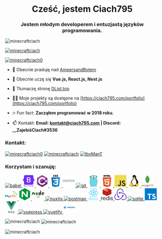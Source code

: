 <h1 align="center">Cześć, jestem Ciach795</h1>
<h3 align="center">Jestem młodym developerem i entuzjastą języków programowania.</h3>

<p align="left"> <img src="https://komarev.com/ghpvc/?username=minecraftciach&label=Profile%20views&color=0e75b6&style=flat" alt="minecraftciach" /> </p>

<p align="left"> <a href="https://github.com/ryo-ma/github-profile-trophy"><img src="https://github-profile-trophy.vercel.app/?username=minecraftciach" alt="minecraftciach" /></a> </p>

<p align="left"> <a href="https://twitter.com/minecraftciach0" target="blank"><img src="https://img.shields.io/twitter/follow/minecraftciach0?logo=twitter&style=for-the-badge" alt="minecraftciach0" /></a> </p>

- 🔭 Obecnie praduję nad [AmpersandBotem](https://ampersandbot.pl)

- 🌱 Obecnie uczę się **Vue.js, React.js, Nest.js**

- 👯 Tłumaczę stronę [DList.top](https://dlist.top)

- 👨‍💻 Moje projekty są dostępne na [https://ciach795.com/portfolio](https://ciach795.com/portfolio)

- 🔥 Fun fact: **Zacząłem programować w 2018 roku.**

- 📫 Kontakt: **Email: kontakt@ciach795.com | Discord: __ZajebiśCiach#3536**

<h3 align="left">Kontakt:</h3>
<p align="left">
<a href="https://twitter.com/minecraftciach0" target="blank"><img align="center" src="https://cdn.jsdelivr.net/npm/simple-icons@3.0.1/icons/twitter.svg" alt="minecraftciach0" height="30" width="40" /></a>
<a href="https://www.youtube.com/c/minecraftciach" target="blank"><img align="center" src="https://cdn.jsdelivr.net/npm/simple-icons@3.0.1/icons/youtube.svg" alt="minecraftciach" height="30" width="40" /></a>
<a href="https://discord.gg/tbxManT" target="blank"><img align="center" src="https://cdn.jsdelivr.net/npm/simple-icons@3.0.1/icons/discord.svg" alt="tbxManT" height="30" width="40" /></a>
</p>

<h3 align="left">Korzystam i szanuję:</h3>
<p align="left"> <a href="https://babeljs.io/" target="_blank"> <img src="https://www.vectorlogo.zone/logos/babeljs/babeljs-icon.svg" alt="babel" width="40" height="40"/> </a> <a href="https://getbootstrap.com" target="_blank"> <img src="https://raw.githubusercontent.com/devicons/devicon/master/icons/bootstrap/bootstrap-plain-wordmark.svg" alt="bootstrap" width="40" height="40"/> </a> <a href="https://docs.microsoft.com/en-us/dotnet/csharp/" target="_blank"> <img src="https://raw.githubusercontent.com/devicons/devicon/master/icons/csharp/csharp-original.svg" alt="csharp" width="40" height="40"/> </a> <a href="https://developer.mozilla.org/en/docs/Learn/Getting_started_with_the_web/CSS_basics" target="_blank"> <img src="https://raw.githubusercontent.com/devicons/devicon/master/icons/css3/css3-original-wordmark.svg" alt="css3" width="40" height="40"/> </a> <a href="https://expressjs.com" target="_blank"> <img src="https://raw.githubusercontent.com/devicons/devicon/master/icons/express/express-original-wordmark.svg" alt="express" width="40" height="40"/> </a> <a href="https://git-scm.com/" target="_blank"> <img src="https://www.vectorlogo.zone/logos/git-scm/git-scm-icon.svg" alt="git" width="40" height="40"/> </a> <a href="https://golang.org" target="_blank"> <img src="https://raw.githubusercontent.com/devicons/devicon/master/icons/go/go-original.svg" alt="go" width="40" height="40"/> </a> <a href="https://www.w3.org/html/" target="_blank"> <img src="https://raw.githubusercontent.com/devicons/devicon/master/icons/html5/html5-original-wordmark.svg" alt="html5" width="40" height="40"/> </a> <a href="https://developer.mozilla.org/en-US/docs/Web/JavaScript" target="_blank"> <img src="https://raw.githubusercontent.com/devicons/devicon/master/icons/javascript/javascript-original.svg" alt="javascript" width="40" height="40"/> </a> <a href="https://www.linux.org/" target="_blank"> <img src="https://raw.githubusercontent.com/devicons/devicon/master/icons/linux/linux-original.svg" alt="linux" width="40" height="40"/> </a> <a href="https://www.mongodb.com/" target="_blank"> <img src="https://raw.githubusercontent.com/devicons/devicon/master/icons/mongodb/mongodb-original-wordmark.svg" alt="mongodb" width="40" height="40"/> </a> <a href="https://www.mysql.com/" target="_blank"> <img src="https://raw.githubusercontent.com/devicons/devicon/master/icons/mysql/mysql-original-wordmark.svg" alt="mysql" width="40" height="40"/> </a> <a href="https://www.nginx.com" target="_blank"> <img src="https://raw.githubusercontent.com/devicons/devicon/master/icons/nginx/nginx-original.svg" alt="nginx" width="40" height="40"/> </a> <a href="https://nodejs.org" target="_blank"> <img src="https://raw.githubusercontent.com/devicons/devicon/master/icons/nodejs/nodejs-original-wordmark.svg" alt="nodejs" width="40" height="40"/> </a> <a href="https://nuxtjs.org/" target="_blank"> <img src="https://www.vectorlogo.zone/logos/nuxtjs/nuxtjs-icon.svg" alt="nuxtjs" width="40" height="40"/> </a> <a href="https://postman.com" target="_blank"> <img src="https://www.vectorlogo.zone/logos/getpostman/getpostman-icon.svg" alt="postman" width="40" height="40"/> </a> <a href="https://reactjs.org/" target="_blank"> <img src="https://raw.githubusercontent.com/devicons/devicon/master/icons/react/react-original-wordmark.svg" alt="react" width="40" height="40"/> </a> <a href="https://redis.io" target="_blank"> <img src="https://raw.githubusercontent.com/devicons/devicon/master/icons/redis/redis-original-wordmark.svg" alt="redis" width="40" height="40"/> </a> <a href="https://redux.js.org" target="_blank"> <img src="https://raw.githubusercontent.com/devicons/devicon/master/icons/redux/redux-original.svg" alt="redux" width="40" height="40"/> </a> <a href="https://www.sqlite.org/" target="_blank"> <img src="https://www.vectorlogo.zone/logos/sqlite/sqlite-icon.svg" alt="sqlite" width="40" height="40"/> </a> <a href="https://www.typescriptlang.org/" target="_blank"> <img src="https://raw.githubusercontent.com/devicons/devicon/master/icons/typescript/typescript-original.svg" alt="typescript" width="40" height="40"/> </a> <a href="https://vuejs.org/" target="_blank"> <img src="https://raw.githubusercontent.com/devicons/devicon/master/icons/vuejs/vuejs-original-wordmark.svg" alt="vuejs" width="40" height="40"/> </a> <a href="https://vuepress.vuejs.org/" target="_blank"> <img src="https://raw.githubusercontent.com/AliasIO/wappalyzer/master/src/drivers/webextension/images/icons/VuePress.svg" alt="vuepress" width="40" height="40"/> </a> <a href="https://vuetifyjs.com/en/" target="_blank"> <img src="https://bestofjs.org/logos/vuetify.svg" alt="vuetify" width="40" height="40"/> </a> <a href="https://webpack.js.org" target="_blank"> <img src="https://raw.githubusercontent.com/devicons/devicon/d00d0969292a6569d45b06d3f350f463a0107b0d/icons/webpack/webpack-original-wordmark.svg" alt="webpack" width="40" height="40"/> </a> </p>

<p><img align="left" src="https://github-readme-stats.vercel.app/api/top-langs?username=minecraftciach&show_icons=true&locale=en&layout=compact" alt="minecraftciach" /></p>

<p>&nbsp;<img align="center" src="https://github-readme-stats.vercel.app/api?username=minecraftciach&show_icons=true&locale=en" alt="minecraftciach" /></p>

<p><img align="center" src="https://github-readme-streak-stats.herokuapp.com/?user=minecraftciach&" alt="minecraftciach" /></p>
